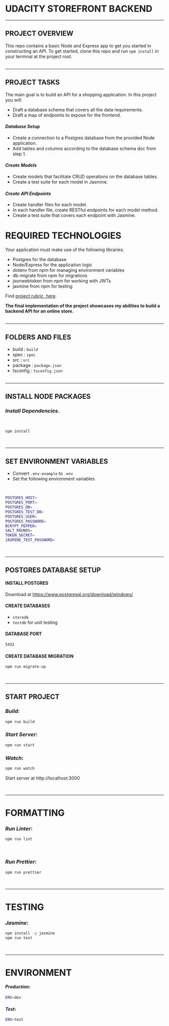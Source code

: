 # UDACITY STOREFRONT BACKEND

---
## PROJECT OVERVIEW

This repo contains a basic Node and Express app to get you started in constructing an API. To get started, clone this repo and run `npm install` in your terminal at the project root.
<br/><br/>

---

## PROJECT TASKS

The main goal is to build an API for a shopping application. In this project you will:
* Draft a database schema that covers all the data requirements.
* Draft a map of endpoints to expose for the frontend.

#### _Database Setup_
* Create a connection to a Postgres database from the provided Node application.
* Add tables and columns according to the database schema doc from step 1.

#### _Create Models_
* Create models that facilitate CRUD operations on the database tables.
* Create a test suite for each model in Jasmine.

#### _Create API Endpoints_
* Create handler files for each model.
* In each handler file, create RESTful endpoints for each model method.
* Create a test suite that covers each endpoint with Jasmine.

# REQUIRED TECHNOLOGIES
Your application must make use of the following libraries:
- Postgres for the database
- Node/Express for the application logic
- dotenv from npm for managing environment variables
- db-migrate from npm for migrations
- jsonwebtoken from npm for working with JWTs
- jasmine from npm for testing

Find [project rubric, here](https://review.udacity.com/#!/rubrics/3061/view).

**The final implementation of the project showcases my abilities to build a backend API for an online store.**
<br/><br/>

---
## FOLDERS AND FILES
* build :  `build`
* spec : `spec`
* src : `src`
* package : `package.json`
* tsconfig : `tsconfig.json`
<br/><br/>

---
## INSTALL NODE PACKAGES

### _Install Dependencies_. 
<br/>

```bash
npm install
```
<br/>

---

## SET ENVIRONMENT VARIABLES

* Convert `.env-example` to `.env`
* Set the following environment variables
<br/>

```bash
POSTGRES_HOST=
POSTGRES_PORT=
POSTGRES_DB=
POSTGRES_TEST_DB=
POSTGRES_USER=
POSTGRES_PASSWORD=
BCRYPT_PEPPER=
SALT_ROUNDS=
TOKEN_SECRET=
JASMINE_TEST_PASSWORD=
```
<br/>

---

## POSTGRES DATABASE SETUP

#### INSTALL POSTGRES
Download at https://www.postgresql.org/download/windows/

#### CREATE DATABASES 

* `storedb`
* `testdb` for unit testing

#### DATABASE PORT 

```bash
5432
```
#### CREATE DATABASE MIGRATION 

```bash
npm run migrate-up
```
<br/>

---
## START PROJECT

### _Build_:  
```bash
npm run build
```

### _Start Server_:  
```bash
npm run start
```

### _Watch_:  
```bash
npm run watch
```

Start server at http://localhost:3000

<br/>

---


# FORMATTING

### _Run Linter_:  
```bash
npm run lint
```
<br/>

### _Run Prettier_:  
```bash
npm run prettier
```
<br/>

---

# TESTING

### _Jasmine_:  
```bash
npm install -g jasmine
npm run test
```
<br/>

---

# ENVIRONMENT

#### _Production_:  
```bash
ENV=dev
```
#### _Test_:  
```bash
ENV=test
```
<br/><br/>